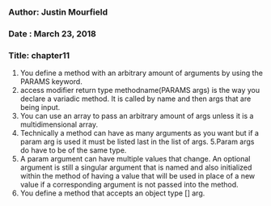 ### Author: Justin Mourfield
### Date : March 23, 2018
### Title: chapter11

1. You define a method with an arbitrary amount of arguments by using the PARAMS keyword. 
2. access modifier return type methodname(PARAMS args) is the way you declare a variadic method. It is called by name and then args that are being input. 
3. You can use an array to pass an arbitrary amount of args unless it is a multidimensional array.
4. Technically a method can have as many arguments as you want but if a param arg is used it must be listed last in the list of args.
5.Param args do have to be of the same type.
6. A param argument can have multiple values that change. An optional argument is still a singular argument that is named and also initialized within the method of having a value that will be used in place of a new value if a corresponding argument is not passed into the method. 
7. You define a method that accepts an object type [] arg.
